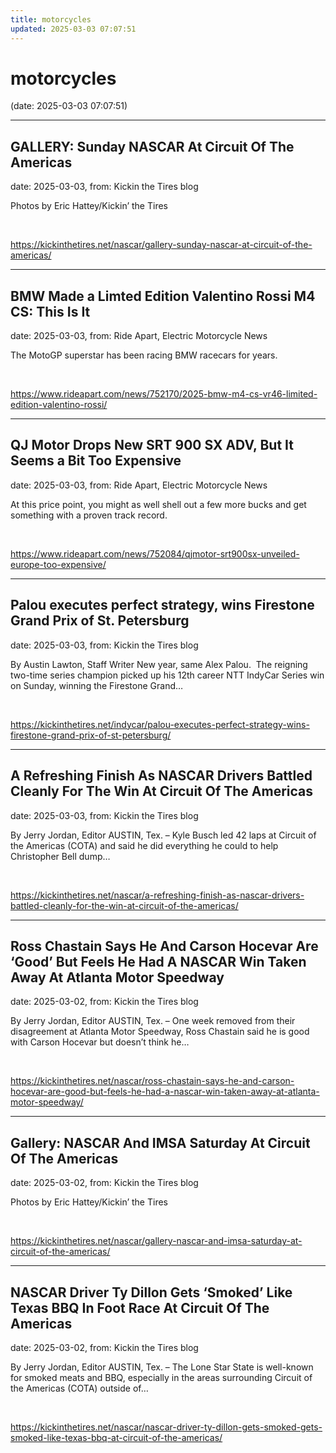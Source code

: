 ```yaml
---
title: motorcycles
updated: 2025-03-03 07:07:51
---
```


# motorcycles

(date: 2025-03-03 07:07:51)

---

## GALLERY: Sunday NASCAR At Circuit Of The Americas

date: 2025-03-03, from: Kickin the Tires blog

Photos by Eric Hattey/Kickin&#8217; the Tires 

<br> 

<https://kickinthetires.net/nascar/gallery-sunday-nascar-at-circuit-of-the-americas/>

---

## BMW Made a Limted Edition Valentino Rossi M4 CS: This Is It

date: 2025-03-03, from: Ride Apart, Electric Motorcycle News

The MotoGP superstar has been racing BMW racecars for years.  

<br> 

<https://www.rideapart.com/news/752170/2025-bmw-m4-cs-vr46-limited-edition-valentino-rossi/>

---

## QJ Motor Drops New SRT 900 SX ADV, But It Seems a Bit Too Expensive

date: 2025-03-03, from: Ride Apart, Electric Motorcycle News

At this price point, you might as well shell out a few more bucks and get something with a proven track record. 
 

<br> 

<https://www.rideapart.com/news/752084/qjmotor-srt900sx-unveiled-europe-too-expensive/>

---

## Palou executes perfect strategy, wins Firestone Grand Prix of St. Petersburg

date: 2025-03-03, from: Kickin the Tires blog

By Austin Lawton, Staff Writer New year, same Alex Palou.&#160; The reigning two-time series champion picked up his 12th career NTT IndyCar Series win on Sunday, winning the Firestone Grand&#8230;  

<br> 

<https://kickinthetires.net/indycar/palou-executes-perfect-strategy-wins-firestone-grand-prix-of-st-petersburg/>

---

## A Refreshing Finish As NASCAR Drivers Battled Cleanly For The Win At Circuit Of The Americas

date: 2025-03-03, from: Kickin the Tires blog

By Jerry Jordan, Editor AUSTIN, Tex. – Kyle Busch led 42 laps at Circuit of the Americas (COTA) and said he did everything he could to help Christopher Bell dump&#8230;  

<br> 

<https://kickinthetires.net/nascar/a-refreshing-finish-as-nascar-drivers-battled-cleanly-for-the-win-at-circuit-of-the-americas/>

---

## Ross Chastain Says He And Carson Hocevar Are ‘Good’ But Feels He Had A NASCAR Win Taken Away At Atlanta Motor Speedway

date: 2025-03-02, from: Kickin the Tires blog

By Jerry Jordan, Editor AUSTIN, Tex. – One week removed from their disagreement at Atlanta Motor Speedway, Ross Chastain said he is good with Carson Hocevar but doesn’t think he&#8230;  

<br> 

<https://kickinthetires.net/nascar/ross-chastain-says-he-and-carson-hocevar-are-good-but-feels-he-had-a-nascar-win-taken-away-at-atlanta-motor-speedway/>

---

## Gallery: NASCAR And IMSA Saturday At Circuit Of The Americas

date: 2025-03-02, from: Kickin the Tires blog

Photos by Eric Hattey/Kickin&#8217; the Tires 

<br> 

<https://kickinthetires.net/nascar/gallery-nascar-and-imsa-saturday-at-circuit-of-the-americas/>

---

## NASCAR Driver Ty Dillon Gets ‘Smoked’ Like Texas BBQ In Foot Race At Circuit Of The Americas

date: 2025-03-02, from: Kickin the Tires blog

By Jerry Jordan, Editor AUSTIN, Tex. – The Lone Star State is well-known for smoked meats and BBQ, especially in the areas surrounding Circuit of the Americas (COTA) outside of&#8230;  

<br> 

<https://kickinthetires.net/nascar/nascar-driver-ty-dillon-gets-smoked-gets-smoked-like-texas-bbq-at-circuit-of-the-americas/>

